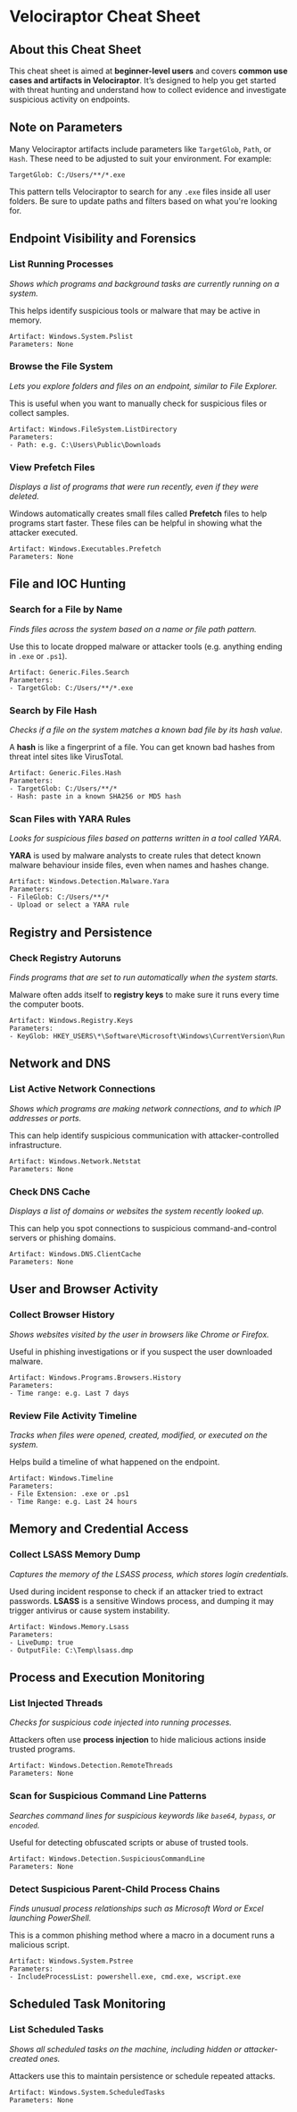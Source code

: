 # **Velociraptor Cheat Sheet**

## **About this Cheat Sheet**

This cheat sheet is aimed at **beginner-level users** and covers **common use cases and artifacts in Velociraptor**. It’s designed to help you get started with threat hunting and understand how to collect evidence and investigate suspicious activity on endpoints.

## **Note on Parameters**

Many Velociraptor artifacts include parameters like `TargetGlob`, `Path`, or `Hash`. These need to be adjusted to suit your environment. For example:

```
TargetGlob: C:/Users/**/*.exe
```

This pattern tells Velociraptor to search for any `.exe` files inside all user folders. Be sure to update paths and filters based on what you're looking for.

## **Endpoint Visibility and Forensics**

### **List Running Processes**

*Shows which programs and background tasks are currently running on a system.*

This helps identify suspicious tools or malware that may be active in memory.

```
Artifact: Windows.System.Pslist
Parameters: None
```

### **Browse the File System**

*Lets you explore folders and files on an endpoint, similar to File Explorer.*

This is useful when you want to manually check for suspicious files or collect samples.

```
Artifact: Windows.FileSystem.ListDirectory
Parameters:
- Path: e.g. C:\Users\Public\Downloads
```

### **View Prefetch Files**

*Displays a list of programs that were run recently, even if they were deleted.*

Windows automatically creates small files called **Prefetch** files to help programs start faster. These files can be helpful in showing what the attacker executed.

```
Artifact: Windows.Executables.Prefetch
Parameters: None
```

## **File and IOC Hunting**

### **Search for a File by Name**

*Finds files across the system based on a name or file path pattern.*

Use this to locate dropped malware or attacker tools (e.g. anything ending in `.exe` or `.ps1`).

```
Artifact: Generic.Files.Search
Parameters:
- TargetGlob: C:/Users/**/*.exe
```

### **Search by File Hash**

*Checks if a file on the system matches a known bad file by its hash value.*

A **hash** is like a fingerprint of a file. You can get known bad hashes from threat intel sites like VirusTotal.

```
Artifact: Generic.Files.Hash
Parameters:
- TargetGlob: C:/Users/**/*
- Hash: paste in a known SHA256 or MD5 hash
```

### **Scan Files with YARA Rules**

*Looks for suspicious files based on patterns written in a tool called YARA.*

**YARA** is used by malware analysts to create rules that detect known malware behaviour inside files, even when names and hashes change.

```
Artifact: Windows.Detection.Malware.Yara
Parameters:
- FileGlob: C:/Users/**/*
- Upload or select a YARA rule
```

## **Registry and Persistence**

### **Check Registry Autoruns**

*Finds programs that are set to run automatically when the system starts.*

Malware often adds itself to **registry keys** to make sure it runs every time the computer boots.

```
Artifact: Windows.Registry.Keys
Parameters:
- KeyGlob: HKEY_USERS\*\Software\Microsoft\Windows\CurrentVersion\Run
```

## **Network and DNS**

### **List Active Network Connections**

*Shows which programs are making network connections, and to which IP addresses or ports.*

This can help identify suspicious communication with attacker-controlled infrastructure.

```
Artifact: Windows.Network.Netstat
Parameters: None
```

### **Check DNS Cache**

*Displays a list of domains or websites the system recently looked up.*

This can help you spot connections to suspicious command-and-control servers or phishing domains.

```
Artifact: Windows.DNS.ClientCache
Parameters: None
```

## **User and Browser Activity**

### **Collect Browser History**

*Shows websites visited by the user in browsers like Chrome or Firefox.*

Useful in phishing investigations or if you suspect the user downloaded malware.

```
Artifact: Windows.Programs.Browsers.History
Parameters:
- Time range: e.g. Last 7 days
```

### **Review File Activity Timeline**

*Tracks when files were opened, created, modified, or executed on the system.*

Helps build a timeline of what happened on the endpoint.

```
Artifact: Windows.Timeline
Parameters:
- File Extension: .exe or .ps1
- Time Range: e.g. Last 24 hours
```

## **Memory and Credential Access**

### **Collect LSASS Memory Dump**

*Captures the memory of the LSASS process, which stores login credentials.*

Used during incident response to check if an attacker tried to extract passwords. **LSASS** is a sensitive Windows process, and dumping it may trigger antivirus or cause system instability.

```
Artifact: Windows.Memory.Lsass
Parameters:
- LiveDump: true
- OutputFile: C:\Temp\lsass.dmp
```

## **Process and Execution Monitoring**

### **List Injected Threads**

*Checks for suspicious code injected into running processes.*

Attackers often use **process injection** to hide malicious actions inside trusted programs.

```
Artifact: Windows.Detection.RemoteThreads
Parameters: None
```

### **Scan for Suspicious Command Line Patterns**

*Searches command lines for suspicious keywords like `base64`, `bypass`, or `encoded`.*

Useful for detecting obfuscated scripts or abuse of trusted tools.

```
Artifact: Windows.Detection.SuspiciousCommandLine
Parameters: None
```

### **Detect Suspicious Parent-Child Process Chains**

*Finds unusual process relationships such as Microsoft Word or Excel launching PowerShell.*

This is a common phishing method where a macro in a document runs a malicious script.

```
Artifact: Windows.System.Pstree
Parameters:
- IncludeProcessList: powershell.exe, cmd.exe, wscript.exe
```

## **Scheduled Task Monitoring**

### **List Scheduled Tasks**

*Shows all scheduled tasks on the machine, including hidden or attacker-created ones.*

Attackers use this to maintain persistence or schedule repeated attacks.

```
Artifact: Windows.System.ScheduledTasks
Parameters: None
```